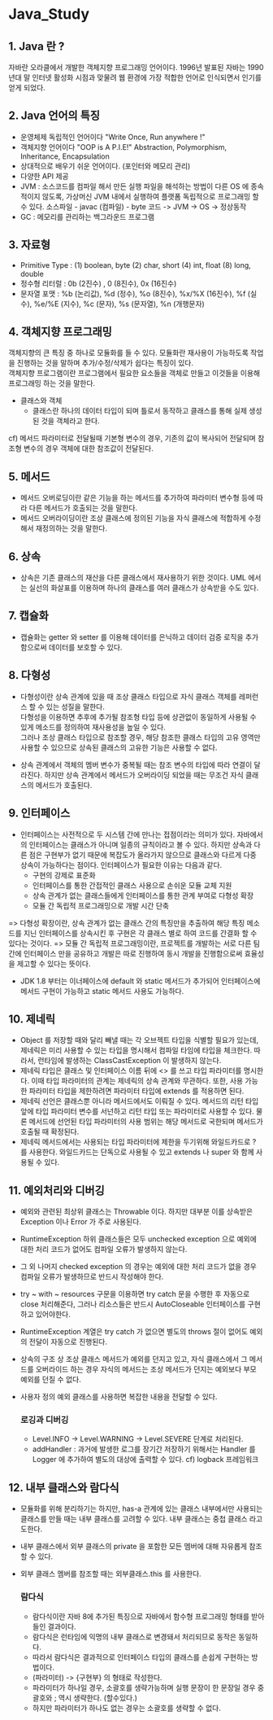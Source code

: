 # Java_Study
## 1. Java 란 ?
자바란 오라클에서 개발한 객체지향 프로그래밍 언어이다. 1996년 발표된 자바는 1990년대 말 인터넷 활성화 시점과 맞물려 웹 환경에 가장 적합한 언어로 인식되면서 인기를 얻게 되었다.

## 2. Java 언어의 특징
- 운영체제 독립적인 언어이다 "Write Once, Run anywhere !"
- 객체지향 언어이다 "OOP is A P.I.E!" Abstraction, Polymorphism, Inheritance, Encapsulation
- 상대적으로 배우기 쉬운 언어이다. (포인터와 메모리 관리)
- 다양한 API 제공
- JVM : 소스코드를 컴파일 해서 만든 실행 파일을 해석하는 방법이 다른 OS 에 종속적이지 않도록, 가상머신 JVM 내에서 실행하여 플랫폼 독립적으로 프로그래밍 할 수 있다.
소스파일 - javac (컴파일) - byte 코드 -> JVM -> OS -> 정상동작
- GC : 메모리를 관리하는 백그라운드 프로그램

## 3. 자료형
- Primitive Type : (1) boolean, byte (2) char, short (4) int, float (8) long, double
- 정수형 리터럴 : 0b (2진수) , 0 (8진수), 0x (16진수)
- 문자열 포맷 : %b (논리값), %d (정수), %o (8진수), %x/%X (16진수), %f (실수), %e/%E (지수), %c (문자), %s (문자열), %n (개행문자)

## 4. 객체지향 프로그래밍
객체지향의 큰 특징 중 하나로 모듈화를 들 수 있다. 모듈화란 재사용이 가능하도록 작업을 진행하는 것을 말하며 추가/수정/삭제가 쉽다는 특징이 있다. <br/>
객체지향 프로그램이란 프로그램에서 필요한 요소들을 객체로 만들고 이것들을 이용해 프로그래밍 하는 것을 말한다.

- 클래스와 객체
  - 클래스란 하나의 데이터 타입이 되며 틀로서 동작하고 클래스를 통해 실제 생성된 것을 객체라고 한다.
  
cf) 메서드 파라미터로 전달될때 기본형 변수의 경우, 기존의 값이 복사되어 전달되며 참조형 변수의 경우 객체에 대한 참조값이 전달된다.

## 5. 메서드
- 메서드 오버로딩이란 같은 기능을 하는 메서드를 추가하여 파라미터 변수형 등에 따라 다른 메서드가 호출되는 것을 말한다.
- 메서드 오버라이딩이란 조상 클래스에 정의된 기능을 자식 클래스에 적합하게 수정해서 재정의하는 것을 말한다.

## 6. 상속
- 상속은 기존 클래스의 재산을 다른 클래스에서 재사용하기 위한 것이다. UML 에서는 실선의 화살표를 이용하며 하나의 클래스를 여러 클래스가 상속받을 수도 있다.

## 7. 캡슐화
- 캡슐화는 getter 와 setter 를 이용해 데이터를 은닉하고 데이터 검증 로직을 추가함으로써 데이터를 보호할 수 있다.

## 8. 다형성
- 다형성이란 상속 관계에 있을 때 조상 클래스 타입으로 자식 클래스 객체를 레퍼런스 할 수 있는 성질을 말한다. <br/>
다형성을 이용하면 추후에 추가될 참조형 타입 등에 상관없이 동일하게 사용될 수 있게 메소드를 정의하여 재사용성을 높일 수 있다. <br/>
그러나 조상 클래스 타입으로 참조할 경우, 해당 참조한 클래스 타입의 고유 영역만 사용할 수 있으므로 상속된 클래스의 고유한 기능은 사용할 수 없다. <br/>

- 상속 관계에서 객체의 멤버 변수가 중복될 때는 참조 변수의 타입에 따라 연결이 달라진다.
하지만 상속 관계에서 메서드가 오버라이딩 되었을 때는 무조건 자식 클래스의 메서드가 호출된다.

## 9. 인터페이스
- 인터페이스는 사전적으로 두 시스템 간에 만나는 접점이라는 의미가 있다. 자바에서의 인터페이스는 클래스가 아니며 일종의 규칙이라고 볼 수 있다.
 하지만 상속과 다른 점은 구현부가 없기 때문에 복잡도가 올라가지 않으므로 클래스와 다르게 다중 상속이 가능하다는 점이다. 인터페이스가 필요한 이유는 다음과 같다.
  - 구현의 강제로 표준화
  - 인터페이스를 통한 간접적인 클래스 사용으로 손쉬운 모듈 교체 지원
  - 상속 관계가 없는 클래스들에게 인터페이스를 통한 관계 부여로 다형성 확장
  - 모듈 간 독립적 프로그래밍으로 개발 시간 단축
  
=> 다형성 확장이란, 상속 관계가 없는 클래스 간의 특징만을 추출하여 해당 특징 메소드를 지닌 인터페이스를 상속시킨 후 구현은 각 클래스 별로 하여 코드를 간결화 할 수 있다는 것이다.
=> 모듈 간 독립적 프로그래밍이란, 프로젝트를 개발하는 서로 다른 팀 간에 인터페이스 만을 공유하고 개발은 따로 진행하여 동시 개발을 진행함으로써 효율성을 제고할 수 있다는 뜻이다.

- JDK 1.8 부터는 이너페이스에 default 와 static 메서드가 추가되어 인터페이스에 메서드 구현이 가능하고 static 메서드 사용도 가능하다.

## 10. 제네릭
- Object 를 저장할 때와 달리 빼낼 때는 각 오브젝트 타입을 식별할 필요가 있는데, 제네릭은 미리 사용할 수 있는 타입을 명시해서 컴파일 타임에 타입을 체크한다.
따라서, 런타임에 발생하는 ClassCastException 이 발생하지 않는다.
- 제네릭 타입은 클래스 및 인터페이스 이름 뒤에 <> 를 쓰고 타입 파라미터를 명시한다. 이때 타입 파라미터의 관계는 제네릭의 상속 관계와 무관하다.
또한, 사용 가능한 파라미터 타입을 제한하려면 파라미터 타입에 extends 를 적용하면 된다.
- 제네릭 선언은 클래스뿐 아니라 메서드에서도 이뤄질 수 있다. 메서드의 리턴 타입 앞에 타입 파라미터 변수를 서넌하고 리턴 타입 또는 파라미터로 사용할 수 있다.
물론 메서드에 선언된 타입 파라미터의 사용 범위는 해당 메서드로 국한되며 메서드가 호출될 때 확정된다.
- 제네릭 메서드에서는 사용되는 타입 파라미터에 제한을 두기위해 와일드카드로 ? 를 사용한다. 와일드카드는 단독으로 사용될 수 있고 extends 나 super 와 함께 사용될 수 있다.

## 11. 예외처리와 디버깅
- 예외와 관련된 최상위 클래스는 Throwable 이다. 하지만 대부분 이를 상속받은 Exception 이나 Error 가 주로 사용된다.
- RuntimeException 하위 클래스들은 모두 unchecked exception 으로 예외에 대한 처리 코드가 없어도 컴파일 오류가 발생하지 않는다.
- 그 외 나머지 checked exception 의 경우는 예외에 대한 처리 코드가 없을 경우 컴파일 오류가 발생하므로 반드시 작성해야 한다.
- try ~ with ~ resources 구문을 이용하면 try catch 문을 수행한 후 자동으로 close 처리해준다, 
그러나 리소스들은 반드시 AutoCloseable 인터페이스를 구현하고 있어야한다.
- RuntimeException 계열은 try catch 가 없으면 별도의 throws 절이 없어도 예외의 전달이 자동으로 진행된다.
- 상속의 구조 상 조상 클래스 메서드가 예외를 던지고 있고, 자식 클래스에서 그 메서드를 오버라이드 하는 경우 자식의 메서드는 조상 메서드가 던지는 예외보다
부모 예외를 던질 수 없다.
- 사용자 정의 예외 클래스를 사용하면 복잡한 내용을 전달할 수 있다.

  ### 로깅과 디버깅
  - Level.INFO -> Level.WARNING -> Level.SEVERE 단계로 처리된다.
  - addHandler : 과거에 발생한 로그를 장기간 저장하기 위해서는 Handler 를 Logger 에 추가하여 별도의 대상에 출력할 수 있다.
  cf) logback 프레임워크
  
## 12. 내부 클래스와 람다식
- 모듈화를 위해 분리하기는 하지만, has-a 관계에 있는 클래스 내부에서만 사용되는 클래스를 만들 때는 내부 클래스를 고려할 수 있다. 내부 클래스는 중첩 클래스 라고도한다.
- 내부 클래스에서 외부 클래스의 private 을 포함한 모든 멤버에 대해 자유롭게 참조할 수 있다.
- 외부 클래스 멤버를 참조할 때는 외부클래스.this 를 사용한다.

  ### 람다식
  - 람다식이란 자바 8에 추가된 특징으로 자바에서 함수형 프로그래밍 형태를 받아들인 결과이다.
  - 람다식은 런타임에 익명의 내부 클래스로 변경돼서 처리되므로 동작은 동일하다.
  - 따라서 람다식은 결과적으로 인터페이스 타입의 클래스를 손쉽게 구현하는 방법이다.
  - (파라미터) -> {구현부} 의 형태로 작성한다.
  - 파라미터가 하나일 경우, 소괄호를 생략가능하며 실행 문장이 한 문장일 경우 중괄호와 ; 역시 생략한다. (할수있다.)
  - 하지만 파라미터가 하나도 없는 경우는 소괄호를 생략할 수 없다.
